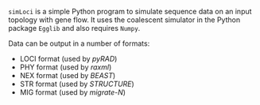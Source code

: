 `simLoci` is a simple Python program to simulate sequence data on an input topology with gene flow. It uses the coalescent simulator in the Python package `Egglib` and also requires `Numpy`. 

Data can be output in a number of formats: 
+ LOCI format (used by _pyRAD_)  
+ PHY format (used by _raxml_)  
+ NEX format (used by _BEAST_)  
+ STR format (used by _STRUCTURE_)  
+ MIG format (used by _migrate-N_)  

